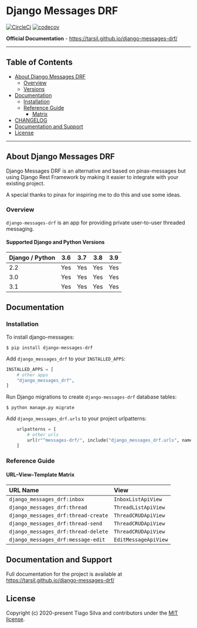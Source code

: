# Django Messages DRF

[![CircleCi](https://img.shields.io/circleci/project/github/tarsil/django-messages-drf.svg)](https://circleci.com/gh/tarsil/django-messages-drf)
[![codecov](https://codecov.io/gh/tarsil/django-messages-drf/branch/master/graph/badge.svg?token=VfTlWQlGeF)](https://codecov.io/gh/tarsil/django-messages-drf)

__Official Documentation__ - https://tarsil.github.io/django-messages-drf/

---

## Table of Contents

- [About Django Messages DRF](#about-django-messages-drf)
  - [Overview](#overview)
  - [Versions](#supported-django-and-python-versions)
- [Documentation](#documentation)
  - [Installation](#installation)
  - [Reference Guide](#reference-guide)
    - [Matrix](#url–view–template-matrix)
- [CHANGELOG](docs/release-notes.md)
- [Documentation and Support](#documentation-and-support)
- [License](#license)

---

## About Django Messages DRF

Django Messages DRF is an alternative and based on pinax-messages but using
Django Rest Framework by making it easier to integrate with your existing project.

A special thanks to pinax for inspiring me to do this and use some ideas.

### Overview

`django-messages-drf` is an app for providing private user-to-user threaded
messaging.

#### Supported Django and Python Versions

| Django / Python | 3.6 | 3.7 | 3.8 | 3.9
| --------------- | --- | --- | --- | ---
| 2.2  | Yes | Yes | Yes | Yes |
| 3.0  | Yes | Yes | Yes | Yes |
| 3.1  | Yes | Yes | Yes | Yes |

## Documentation

### Installation

To install django-messages:

```shell
$ pip install django-messages-drf
```

Add `django_messages_drf` to your `INSTALLED_APPS`:

```python
INSTALLED_APPS = [
    # other apps
    "django_messages_drf",
]
```

Run Django migrations to create `django-messages-drf` database tables:

```shell
$ python manage.py migrate
```

Add `django_messages_drf.urls` to your project urlpatterns:

```python
    urlpatterns = [
        # other urls
        url(r"^messages-drf/", include("django_messages_drf.urls", namespace="django_messages_drf")),
    ]
```

### Reference Guide

#### URL–View–Template Matrix

| URL Name  | View   |
| :-------- | :----- |
| `django_messages_drf:inbox`               | `InboxListApiView` |
| `django_messages_drf:thread`      | `ThreadListApiView` |
| `django_messages_drf:thread-create` | `ThreadCRUDApiView` |
| `django_messages_drf:thread-send`       | `ThreadCRUDApiView` |
| `django_messages_drf:thread-delete`       | `ThreadCRUDApiView` |
| `django_messages_drf:message-edit`       | `EditMessageApiView` |

## Documentation and Support

Full documentation for the project is available at https://tarsil.github.io/django-messages-drf/

## License

Copyright (c) 2020-present Tiago Silva and contributors under the [MIT license](https://opensource.org/licenses/MIT).
